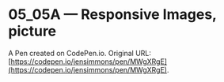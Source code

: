 # 05_05A — Responsive Images, picture

A Pen created on CodePen.io. Original URL: [https://codepen.io/jensimmons/pen/MWgXRgE](https://codepen.io/jensimmons/pen/MWgXRgE).

